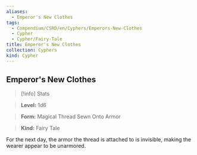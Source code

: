 ```yaml
---
aliases:
  - Emperor's New Clothes
tags:
  - Compendium/CSRD/en/Cyphers/Emperors-New-Clothes
  - Cypher
  - Cypher/Fairy-Tale
title: Emperor's New Clothes
collection: Cyphers
kind: Cypher
---
```

## Emperor's New Clothes    
>[!info] Stats    
> **Level:** 1d6    
> **Form:** Magical Thread Sewn Onto Armor    
> **Kind:** Fairy Tale  
    
For the next day, the armor the thread is attached to is invisible, making the wearer appear to be unarmored.